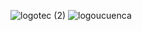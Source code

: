 ![logotec (2)](https://github.com/user-attachments/assets/164d6184-394b-4a16-8794-f29309a18e68)
![logoucuenca](https://github.com/user-attachments/assets/af0ae7c6-5248-4d42-916d-f5972806f4a3)
